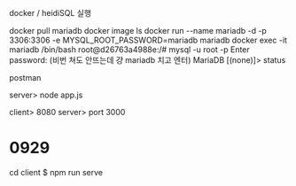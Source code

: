 docker / heidiSQL 실행

docker pull mariadb
docker image ls
docker run --name mariadb -d -p 3306:3306 -e MYSQL_ROOT_PASSWORD=mariadb mariadb
docker exec -it mariadb /bin/bash
root@d26763a4988e:/# mysql -u root -p
Enter password: (비번 쳐도 안뜨는데 걍 mariadb 치고 엔터)
MariaDB [(none)]> status

postman

server> node app.js

client> 8080
server> port 3000

# 0929
cd client $ npm run serve